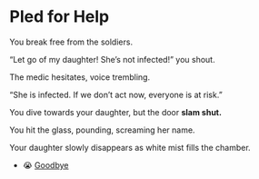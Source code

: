 # Pled for Help

You break free from the soldiers.

“Let go of my daughter! She’s not infected!” you shout.

The medic hesitates, voice trembling.

“She is infected. If we don’t act now, everyone is at risk.”

You dive towards your daughter, but the door **slam shut.**

You hit the glass, pounding, screaming her name.

Your daughter slowly disappears as white mist fills the chamber.


- 😭 [Goodbye](./scene10A.md)